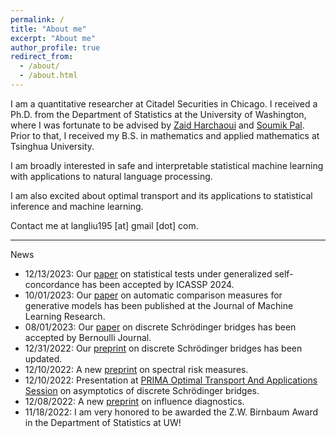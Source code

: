 ```yaml
---
permalink: /
title: "About me"
excerpt: "About me"
author_profile: true
redirect_from:
  - /about/
  - /about.html
---
```


I am a quantitative researcher at Citadel Securities in Chicago.
I received a Ph.D. from the Department of Statistics at the University of Washington, where I was fortunate to be advised by [Zaid Harchaoui](http://faculty.washington.edu/zaid/) and [Soumik Pal](https://sites.math.washington.edu/~soumik/).
Prior to that, I received my B.S. in mathematics and applied mathematics at Tsinghua University.  

I am broadly interested in safe and interpretable statistical machine learning with applications to natural language processing.
<!-- In particular, I have been working on developing automatic change detection algorithms to monitor learning machines. -->
I am also excited about optimal transport and its applications to statistical inference and machine learning.  
<!-- I have been working on safe statistical machine learning by developing automatic change detection method for machine learning algorithms to monitor their behavior. -->

Contact me at langliu195 [at] gmail [dot] com.  

---  
News
* 12/13/2023: Our [paper](https://arxiv.org/abs/2301.00260) on statistical tests under generalized self-concordance has been accepted by ICASSP 2024.
* 10/01/2023: Our [paper](https://www.jmlr.org/papers/volume24/23-0023/23-0023.pdf) on automatic comparison measures for generative models has been published at the Journal of Machine Learning Research.
* 08/01/2023: Our [paper](https://arxiv.org/abs/2011.08963) on discrete Schrödinger bridges has been accepted by Bernoulli Journal.
* 12/31/2022: Our [preprint](https://arxiv.org/abs/2011.08963) on discrete Schrödinger bridges has been updated.
* 12/10/2022: A new [preprint](https://arxiv.org/abs/2212.05149) on spectral risk measures.
* 12/10/2022: Presentation at [PRIMA Optimal Transport And Applications Session](https://prima2022.primamath.org/sessions/optimal-transport-and-applications/) on asymptotics of discrete Schrödinger bridges.
* 12/08/2022: A new [preprint](http://arxiv.org/abs/2212.04014) on influence diagnostics.
* 11/18/2022: I am very honored to be awarded the Z.W. Birnbaum Award in the Department of Statistics at UW!
